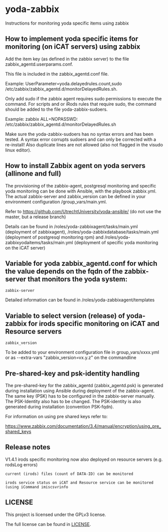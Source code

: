 ﻿
# yoda-zabbix

Instructions for monitoring yoda specific items using zabbix

## How to implement yoda specific items for monitoring (on iCAT servers) using zabbix

Add the item key (as defined in the zabbix server) to the file zabbix_agentd.userparams.conf.

This file is included in the zabbix_agentd.conf file.

Example: UserParameter=yoda.delayedrules.count,sudo /etc/zabbix/zabbix_agentd.d/monitorDelayedRules.sh.

Only add sudo if the zabbix agent requires sudo permissions to execute the command. For scripts and or iRods rules that require sudo, the command should be added to the file yoda-zabbix-sudoers.

Example: zabbix ALL=NOPASSWD: /etc/zabbix/zabbix_agentd.d/monitorDelayedRules.sh

Make sure the yoda-zabbix-sudoers has no syntax errors and has been tested. A syntax error corrupts sudoers and can only be corrected with a re-install! Also duplicate lines are not allowed (also not flagged in the visudo linux editor).

## How to install Zabbix agent on yoda servers (allinone and full)

The provisioning of the zabbix-agent, postgresql monitoring and specific yoda monitoring can be done with Ansible, with the playbook zabbix.yml. The actual zabbix-server and zabbix_version can be defined in your environment configuration /group_vars/main.yml.
 
Refer to https://github.com/UtrechtUniversity/yoda-ansible/ (do not use the master, but a release branch)

Details can be found in /roles/yoda-zabbixagent/tasks/main.yml (deployment of zabbixagent), /roles/yoda-zabbixdatabase/tasks/main.yml (deployment of postgresql monitoring rpm) and /roles/yoda-zabbixyodaitems/tasks/main.yml (deployment of specific yoda monitoring on the iCAT server)

## Variable for  yoda zabbix_agentd.conf for which the value depends on the fqdn of the zabbix-server that monitors the yoda system:

	zabbix-server

Detailed information can be found in /roles/yoda-zabbixagent/templates

## Variable to select version (release) of yoda-zabbix for irods specific monitoring on iCAT and Resource servers

	zabbix_version

To be added to your environment configuration file in group_vars/xxxx.yml or as --extra-vars "zabbix_version=vx.y.z" on the commandline

## Pre-shared-key and psk-identity handling

The pre-shared-key for the zabbix_agentd (zabbix_agentd.psk) is generated during installation using Ansible during deployment of the zabbix-agent. The same key (PSK) has to be configured in the zabbix-server manually. The PSK-Identity also has to be changed. The PSK-identity is also generated during installation (convention PSK-fqdn).

For information on using pre shared keys refer to:

https://www.zabbix.com/documentation/3.4/manual/encryption/using_pre_shared_keys

## Release notes

V1.4.1
	irods specific monitoring now also deployed on resource servers (e.g. rodsLog errors)
	
	current (irods) files (count of DATA-ID) can be monitored
	
	irods service status on iCAT and Resource service can be monitored (using iCommand imiscsvrinfo
	


LICENSE
-------
This project is licensed under the GPLv3 license.

The full license can be found in [LICENSE](LICENSE).




